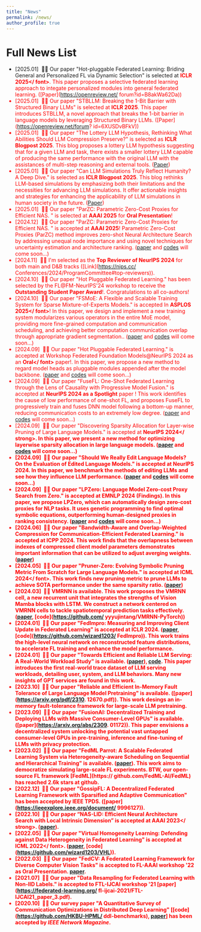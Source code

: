 ```yaml
---
title: "News"
permalink: /news/
author_profile: true
---
```


<span class='anchor' id='news'></span>

# Full News List



* [2025.01] &nbsp;🎉🎉 Our paper "Hot-pluggable Federated Learning: Briding General and 
Personalized FL via Dynamic Selection" is selected at <strong><font color=red>ICLR 2025</
font></strong>. This paper proposes a selective federated learning approach to integate 
personalized modules into general federated learning. ([Paper](https://openreview.net/
forum?id=B8akWa62Da))
* [2025.01] &nbsp;🎉🎉 Our paper "STBLLM: Breaking the 1-Bit Barrier with Structured 
Binary LLMs" is selected at <strong><font color=red>ICLR 2025</font></strong>. This 
paper introduces STBLLM, a novel approach that breaks the 1-bit barrier in language 
models by leveraging Structured Binary LLMs. ([Paper](https://openreview.net/forum?
id=6XUSDvBFkV))
* [2025.01] &nbsp;🎉🎉 Our paper "The Lottery LLM Hypothesis, Rethinking What Abilities 
Should LLM Compression Preserve?" is selected as <strong><font color=red>ICLR Blogpost 
2025</font></strong>. This blog proposes a lottery LLM hypothesis suggesting that for a 
given LLM and task, there exists a smaller lottery LLM capable of producing the same 
performance with the original LLM with the assistances of multi-step reasoning and 
external tools. ([Paper](https://openreview.net/forum?id=Vq3noyDfJI))
* [2025.01] &nbsp;🎉🎉 Our paper "Can LLM Simulations Truly Reflect Humanity? A Deep 
Dive." is selected as <strong><font color=red>ICLR Blogpost 2025</font></strong>. This 
blog rethinks LLM-based simulations by emphasizing both their limitations and the 
necessities for advancing LLM simulations. It offer actionable insights and strategies 
for enhancing the applicability of LLM simulations in human society in the future. 
([Paper](https://openreview.net/forum?id=dMrhmQdrdW))
* [2025.01] &nbsp;🎉🎉 Our paper "ParZC: Parametric Zero-Cost Proxies for Efficient NAS.
" is selected at <strong><font color=red>AAAI 2025</font></strong> for <strong><font 
color=red>Oral Presentation</font></strong>!
* [2024.12] &nbsp;🎉🎉 Our paper "ParZC: Parametric Zero-Cost Proxies for Efficient NAS.
" is accepted at <strong><font color=red>AAAI 2025</font></strong>! Parametric Zero-Cost 
Proxies (ParZC) method improves zero-shot Neural Architecture Search by addressing 
unequal node importance and using novel techniques for uncertainty estimation and 
architecture ranking. ([paper]() and [codes]() will come soon...)
* [2024.11] &nbsp;🎉🎉 I'm selected as the <strong><font color=red>Top Reviewer of 
NeurIPS 2024</font></strong> for both main and D&B tracks ([Link](https://nips.cc/
Conferences/2024/ProgramCommittee#top-reviewers)).
* [2024.10] &nbsp;🎉🎉 Our paper "Hot Pluggable Federated Learning." has been selected 
by the FL@FM-NeurIPS'24 workshop to receive the <strong><font color=red>Outstanding 
Student Paper Award</font></strong>!. Congratulations to all co-authors!
* [2024.10] &nbsp;🎉🎉 Our paper "FSMoE: A Flexible and Scalable Training System for 
Sparse Mixture-of-Experts Models." is accepted In <strong><font color=red>ASPLOS 2025</
font></strong>! In this paper, we design and implement a new training system modularizes 
various operators in the entire MoE model, providing more fine-grained computation and 
communication scheduling, and achieving better computation communication overlap through 
appropriate gradient segmentation.. ([paper]() and [codes]() will come soon...)
* [2024.09] &nbsp;🎉🎉 Our paper "Hot Pluggable Federated Learning." is accepted at 
Workshop Federated Foundation Models@NeurIPS 2024  as an <strong><font color=red>Oral</
font></strong> paper!. In this paper, we propose a new method to regard model heads as 
pluggable modules appended after the model backbone. ([paper]() and [codes]() will come 
soon...)
* [2024.09] &nbsp;🎉🎉 Our paper "FuseFL: One-Shot Federated Learning through the Lens 
of Causality with Progressive Model Fusion." is accepted at <strong><font 
color=red>NeurIPS 2024 as a Spotlight</font></strong> paper ! This work identifies the 
cause of low performance of one-shot FL, and proposes FuseFL to progressively train and 
fuses DNN model following a bottom-up manner, reducing communication costs to an 
extremely low degree. ([paper]() and [codes]() will come soon...)
* [2024.09] &nbsp;🎉🎉 Our paper "Discovering Sparsity Allocation for Layer-wise Pruning 
of Large Language Models." is accepted at <strong><font color=red>NeurIPS 2024</font></
strong>. In this paper, we present a new method for optimizing layerwise sparsity 
allocation in large language models. ([paper]() and [codes]() will come soon...)
* [2024.09] &nbsp;🎉🎉 Our paper "Should We Really Edit Language Models? On the 
Evaluation of Edited Language Models." is accepted at <strong><font color=red>NeurIPS 
2024</font></strong>. In this paper, we benchmark the methods of editing LLMs and see 
how they influence LLM performance. ([paper]() and [codes]() will come soon...)
* [2024.09] &nbsp;🎉🎉 Our paper "LPZero: Language Model Zero-cost Proxy Search from 
Zero." is accepted at <strong><font color=red>EMNLP 2024 (Findings)</font></strong>. In 
this paper, we propose LPZero, which can automatically design zero-cost proxies for NLP 
tasks. It uses genetic programming to find optimal symbolic equations, outperforming 
human-designed proxies in ranking consistency. ([paper]() and [codes]() will come 
soon...)
* [2024.06] &nbsp;🎉🎉 Our paper "Bandwidth-Aware and Overlap-Weighted Compression for 
Communication-Efficient Federated Learning." is accepted at <strong><font color=red>ICPP 
2024</font></strong>. This work finds that the overlapness between indexes of compressed 
client model parameters demonstrates important information that can be utilized to 
adjust averging weights. ([paper]())
* [2024.05] &nbsp;🎉🎉 Our paper "Pruner-Zero: Evolving Symbolic Pruning Metric From 
Scratch for Large Language Models." is accepted at <strong><font color=red>ICML 2024</
font></strong>. This work finds new pruning metric to prune LLMs to achieve SOTA 
performance under the same sparsity ratio. ([paper](https://arxiv.org/abs/2406.02924))
* [2024.03] &nbsp;🎉🎉 VMRNN is available. This work proposes the VMRNN cell, a new 
recurrent unit that integrates the strengths of Vision Mamba blocks with LSTM. We 
construct a network centered on VMRNN cells to tackle spatiotemporal prediction tasks 
effectively. ([paper](https://arxiv.org/abs/2403.16536), [code](https://github.com/
yyyujintang/VMRNN-PyTorch))
* [2024.01] &nbsp;🎉🎉 Our paper "FedImpro: Measuring and Improving Client Update in 
Federated Learning" is accepted at <strong><font color=red>ICLR 2024</font></strong>. 
([paper](https://arxiv.org/pdf/2402.07011.pdf),[code](https://github.com/wizard1203/
FedImpro)). This work trains the high-level neural network on reconstructed feature 
distributions, to accelerate FL training and enhance the model performance.
* [2024.01] &nbsp;🎉🎉 Our paper "Towards Efficient and Reliable LLM Serving: A 
Real-World Workload Study" is available. ([paper](https://arxiv.org/pdf/2401.17644.pdf)),
[code](https://github.com/HPMLL/BurstGPT). This paper introduces the first real-world 
trace dataset of LLM serving workloads, detailing user, system, and LLM behaviors. Many 
new insights of GPT services are found in this work.
* [2023.10] &nbsp;🎉🎉 Our paper "Reliable and Efficient In-Memory Fault Tolerance of 
Large Language Model Pretraining" is available. ([paper](https://arxiv.org/pdf/2310.
12670.pdf)). This work desings an in-memory fault-tolerance framework for large-scale 
LLM pretraining.
* [2023.09] &nbsp;🎉🎉 Our paper "FusionAI: Decentralized Training and Deploying LLMs 
with Massive Consumer-Level GPUs" is available. ([paper](https://arxiv.org/abs/2309.
01172)). This paper envisions a decentralized system unlocking the potential vast 
untapped consumer-level GPUs in pre-training, inference and fine-tuning of LLMs with 
privacy protection.
* [2023.02] &nbsp;🎉🎉 Our paper "FedML Parrot: A Scalable Federated Learning System via 
Heterogeneity-aware Scheduling on Sequential and Hierarchical Training" is available. 
([paper](https://arxiv.org/pdf/2303.01778.pdf)). This work aims to democratize 
simulating large-scale FL experiments. BTW, our open-source FL framework [FedML](https://
github.com/FedML-AI/FedML) has reached 2.6k stars at github.
* [2022.12] &nbsp;🎉🎉 Our paper "GossipFL: A Decentralized Federated Learning Framework 
with Sparsified and Adaptive Communication" has been accepted by <strong><font 
color=red>IEEE TPDS</font></strong>. ([paper](https://ieeexplore.ieee.org/document/
9996127)).
* [2022.10] &nbsp;🎉🎉 Our paper “NAS-LID: Efficient Neural Architecture Search with 
Local Intrinsic Dimension” is accepted at <strong><font color=red>AAAI 2023</font></
strong>. ([paper](https://arxiv.org/abs/2211.12759)).
* [2022.05] &nbsp;🎉🎉 Our paper "Virtual Homogeneity Learning: Defending against Data 
Heterogeneity in Federated Learning" is accepted at <strong><font color=red>ICML 2022</
font></strong>. ([paper](https://proceedings.mlr.press/v162/tang22d.html), [code]
(https://github.com/wizard1203/VHL)).
* [2022.03] &nbsp;🎉🎉 Our paper "FedCV: A Federated Learning Framework for Diverse 
Computer Vision Tasks" is accepted to <strong><font color=red>FL-AAAI workshop '22 as 
Oral Presentation</font></strong>. [paper](https://arxiv.org/pdf/2111.11066.pdf).
* [2021.07] &nbsp;🎉🎉 Our paper "Data Resampling for Federated Learning with Non-IID 
Labels." is accepted to FTL-IJCAI workshop '21 [paper](https://federated-learning.org/
fl-ijcai-2021/FTL-IJCAI21_paper_3.pdf).
* [2020.10] &nbsp;🎉🎉 Our survey paper "A Quantitative Survey of Communication 
Optimizations in Distributed Deep Learning" \[[code](https://github.com/HKBU-HPML/
ddl-benchmarks), [paper](https://arxiv.org/abs/2005.13247)\] has been accepted by *IEEE 
Network Magazine*.

